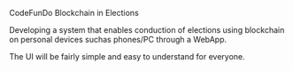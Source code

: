 CodeFunDo
Blockchain in Elections

Developing a system that enables conduction of elections using blockchain on personal devices suchas phones/PC through a WebApp.

The UI will be fairly simple and easy to understand for everyone.
